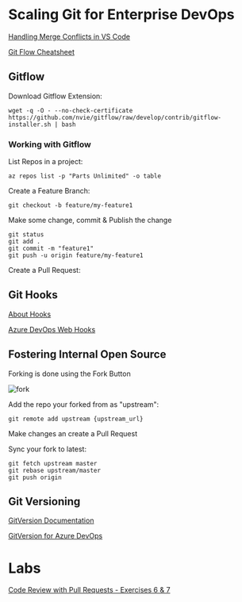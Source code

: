 # Scaling Git for Enterprise DevOps

[Handling Merge Conflicts in VS Code](https://code.visualstudio.com/docs/editor/versioncontrol#_merge-conflicts)

[Git Flow Cheatsheet](https://danielkummer.github.io/git-flow-cheatsheet/)

## Gitflow

Download Gitflow Extension:

```
wget -q -O - --no-check-certificate https://github.com/nvie/gitflow/raw/develop/contrib/gitflow-installer.sh | bash
```

### Working with Gitflow

List Repos in a project:

```
az repos list -p "Parts Unlimited" -o table
```

Create a Feature Branch:

```
git checkout -b feature/my-feature1
```

Make some change, commit & Publish the change

```
git status
git add .
git commit -m "feature1"
git push -u origin feature/my-feature1
```

Create a Pull Request:

## Git Hooks

[About Hooks](https://githooks.com/)

[Azure DevOps Web Hooks](https://docs.microsoft.com/en-us/azure/devops/service-hooks/services/webhooks?view=azure-devops)

## Fostering Internal Open Source

Forking is done using the Fork Button

![fork](./_images/fork.jpg)

Add the repo your forked from as "upstream":

```
git remote add upstream {upstream_url}
```

Make changes an create a Pull Request

Sync your fork to latest:

```
git fetch upstream master
git rebase upstream/master
git push origin
```

## Git Versioning

[GitVersion Documentation](https://gitversion.net/docs/usage/usage)

[GitVersion for Azure DevOps](https://marketplace.visualstudio.com/items?itemName=gittools.gitversion)

# Labs

[Code Review with Pull Requests - Exercises 6 & 7](https://www.azuredevopslabs.com/labs/azuredevops/git/)

